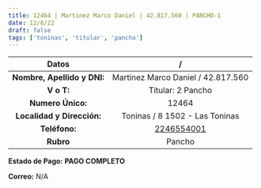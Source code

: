 ```yaml
---
title: 12464 | Martinez Marco Daniel | 42.817.560 | PANCHO-1
date: 12/8/22
draft: false
tags: ['toninas', 'titular', 'pancho']
---
```


|          **Datos**          |                    /                   |
|:---------------------------:|:--------------------------------------:|
| **Nombre, Apellido y DNI:** |   Martinez Marco Daniel / 42.817.560   |
|          **V o T:**         |            Titular: 2 Pancho           |
|      **Numero Único:**      |                  12464                 |
|  **Localidad y Dirección:** |     Toninas / 8 1502 - Las Toninas     |
|        **Teléfono:**        | [2246554001](https://wa.me/2246554001) |
|          **Rubro**          |                 Pancho                 |

**Estado de Pago:** **PAGO COMPLETO**

**Correo:** N/A
